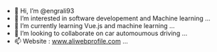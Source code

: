 - 👋 Hi, I’m @engrali93
- 👀 I’m interested in software developement and Machine learning ...
- 🌱 I’m currently learning Vue.js and machine learning ...
- 💞️ I’m looking to collaborate on car automoumous driving ...
- 📫 Website : www.aliwebprofile.com ...

<!---
engrali93/engrali93 is a ✨ special ✨ repository because its `README.md` (this file) appears on your GitHub profile.
You can click the Preview link to take a look at your changes.
--->

